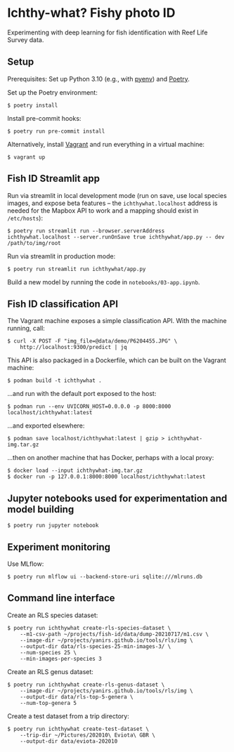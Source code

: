 # Ichthy-what? Fishy photo ID

Experimenting with deep learning for fish identification with Reef Life Survey data.

## Setup

Prerequisites: Set up Python 3.10 (e.g., with [pyenv](https://github.com/pyenv/pyenv)) and [Poetry](https://python-poetry.org/).

Set up the Poetry environment:

    $ poetry install

Install pre-commit hooks:

    $ poetry run pre-commit install

Alternatively, install [Vagrant](https://www.vagrantup.com/) and run everything in a virtual machine:

    $ vagrant up

## Fish ID Streamlit app

Run via streamlit in local development mode (run on save, use local species images, and expose beta features &ndash; the
`ichthywhat.localhost` address is needed for the Mapbox API to work and a mapping should exist in `/etc/hosts`):

    $ poetry run streamlit run --browser.serverAddress ichthywhat.localhost --server.runOnSave true ichthywhat/app.py -- dev /path/to/img/root

Run via streamlit in production mode:

    $ poetry run streamlit run ichthywhat/app.py

Build a new model by running the code in `notebooks/03-app.ipynb`.

## Fish ID classification API

The Vagrant machine exposes a simple classification API. With the machine running, call:

    $ curl -X POST -F "img_file=@data/demo/P6204455.JPG" \
        http://localhost:9300/predict | jq

This API is also packaged in a Dockerfile, which can be built on the Vagrant machine:

    $ podman build -t ichthywhat .

...and run with the default port exposed to the host:

    $ podman run --env UVICORN_HOST=0.0.0.0 -p 8000:8000 localhost/ichthywhat:latest

...and exported elsewhere:

    $ podman save localhost/ichthywhat:latest | gzip > ichthywhat-img.tar.gz

...then on another machine that has Docker, perhaps with a local proxy:

    $ docker load --input ichthywhat-img.tar.gz
    $ docker run -p 127.0.0.1:8000:8000 localhost/ichthywhat:latest

## Jupyter notebooks used for experimentation and model building

    $ poetry run jupyter notebook

## Experiment monitoring

Use MLflow:

    $ poetry run mlflow ui --backend-store-uri sqlite:///mlruns.db

## Command line interface

Create an RLS species dataset:

    $ poetry run ichthywhat create-rls-species-dataset \
        --m1-csv-path ~/projects/fish-id/data/dump-20210717/m1.csv \
        --image-dir ~/projects/yanirs.github.io/tools/rls/img \
        --output-dir data/rls-species-25-min-images-3/ \
        --num-species 25 \
        --min-images-per-species 3

Create an RLS genus dataset:

    $ poetry run ichthywhat create-rls-genus-dataset \
        --image-dir ~/projects/yanirs.github.io/tools/rls/img \
        --output-dir data/rls-top-5-genera \
        --num-top-genera 5

Create a test dataset from a trip directory:

    $ poetry run ichthywhat create-test-dataset \
        --trip-dir ~/Pictures/202010\ Eviota\ GBR \
        --output-dir data/eviota-202010
